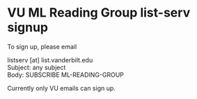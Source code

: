 
# VU ML Reading Group list-serv signup

To sign up, please email  
  
listserv [at] list.vanderbilt.edu  
Subject: any subject  
Body: SUBSCRIBE ML-READING-GROUP  

Currently only VU emails can sign up.


